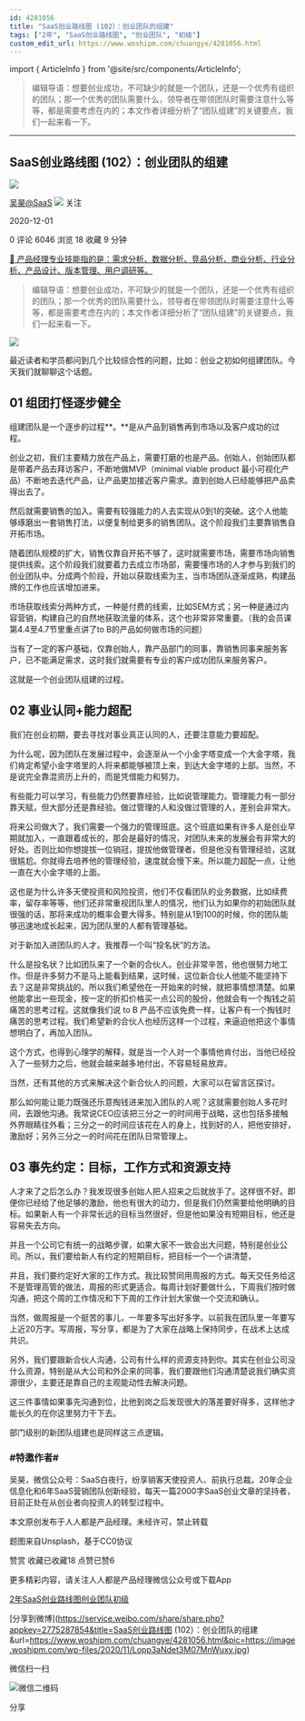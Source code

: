 ```yaml
---
id: 4281056
title: "SaaS创业路线图 (102）：创业团队的组建"
tags: ["2年", "SaaS创业路线图", "创业团队", "初级"]
custom_edit_url: https://www.woshipm.com/chuangye/4281056.html
---
```

import { ArticleInfo } from '@site/src/components/ArticleInfo';

<ArticleInfo
    author="吴昊@SaaS"
    authorLink="https://www.woshipm.com/u/738490"
    published="2020-12-01"
    views={6046}
    comments={0}
    collects={18}
/>

> 编辑导语：想要创业成功，不可缺少的就是一个团队，还是一个优秀有组织的团队；那一个优秀的团队需要什么，领导者在带领团队时需要注意什么等等，都是需要考虑在内的；本文作者详细分析了“团队组建”的关键要点，我们一起来看一下。

---

## SaaS创业路线图 (102）：创业团队的组建

[![](https://image.woshipm.com/wp-files/2018/08/02vefpnv98YNz5XVeK2L.jpg!/both/72x72)](https://www.woshipm.com/u/738490)

[吴昊@SaaS](https://www.woshipm.com/u/738490) ![](https://static.woshipm.com/tag/1123_1@2x.png) 关注

2020-12-01

0 评论 6046 浏览 18 收藏 9 分钟

[🔗 产品经理专业技能指的是：需求分析、数据分析、竞品分析、商业分析、行业分析、产品设计、版本管理、用户调研等。](https://ke.qidianla.com/courses/90pm)

> 编辑导语：想要创业成功，不可缺少的就是一个团队，还是一个优秀有组织的团队；那一个优秀的团队需要什么，领导者在带领团队时需要注意什么等等，都是需要考虑在内的；本文作者详细分析了“团队组建”的关键要点，我们一起来看一下。

![](https://image.woshipm.com/wp-files/2020/11/Lopp3aNdet3M07MnWuxv.jpg)

最近读者和学员都问到几个比较综合性的问题，比如：创业之初如何组建团队。今天我们就聊聊这个话题。

## 01 组团打怪逐步健全

组建团队是一个逐步的过程**。**是从产品到销售再到市场以及客户成功的过程。

创业之初，我们主要精力放在产品上，需要打磨的也是产品。创始人，创始团队都是带着产品去拜访客户，不断地做MVP（minimal viable product 最小可视化产品）不断地去迭代产品，让产品更加接近客户需求。直到创始人已经能够把产品卖得出去了。

然后就需要销售的加入。需要有较强能力的人去实现从0到1的突破。这个人他能够琢磨出一套销售打法，以便复制给更多的销售团队。这个阶段我们主要靠销售自开拓市场。

随着团队规模的扩大，销售仅靠自开拓不够了，这时就需要市场，需要市场向销售提供线索。这个阶段我们就要着力去成立市场部，需要懂市场的人才参与到我们的创业团队中。分成两个阶段，开始以获取线索为主，当市场团队逐渐成熟，构建品牌的工作也应该增加进来。

市场获取线索分两种方式，一种是付费的线索，比如SEM方式；另一种是通过内容营销，构建自己的自然地获取流量的体系，这个也非常非常重要。（我的会员课第4.4至4.7节里重点讲了to B的产品如何做市场的问题）

当有了一定的客户基础，仅靠创始人，靠产品部门的同事，靠销售同事来服务客户，已不能满足需求，这时我们就需要有专业的客户成功团队来服务客户。

这就是一个创业团队组建的过程。

## 02 事业认同+能力超配

我们在创业初期，要去寻找对事业真正认同的人，还要注意能力要超配。

为什么呢，因为团队在发展过程中，会逐渐从一个小金字塔变成一个大金字塔，我们肯定希望小金字塔里的人将来都能够被顶上来，到达大金字塔的上部。当然，不是说完全靠混资历上升的，而是凭借能力和努力。

有些能力可以学习，有些能力仍然要靠经验，比如说管理能力。管理能力有一部分靠天赋，但大部分还是靠经验。做过管理的人和没做过管理的人，差别会非常大。

将来公司做大了，我们需要一个强力的管理班底。这个班底如果有许多人是创业早期就加入，一直跟着成长的，那会是最好的情况，对团队未来的发展会有非常大的好处。否则比如你想提拔一位销冠，提拔他做管理者，但是他没有管理经验，这就很尴尬。你就得去培养他的管理经验，速度就会慢下来。所以能力超配一点，让他一直在大小金字塔的上面。

这也是为什么许多天使投资和风险投资，他们不仅看团队的业务数据，比如续费率，留存率等等，他们还非常重视团队里人的情况，他们认为如果你的初始团队就很强的话，那将来成功的概率会要大得多。特别是从1到100的时候，你的团队能够迅速地成长起来，因为团队里的人都有管理基础。

对于新加入进团队的人才。我推荐一个叫“投名状”的方法。

什么是投名状？比如团队来了一个新的合伙人。创业非常辛苦，他也很努力地工作。但是许多努力不是马上能看到结果，这时候，这位新合伙人他能不能坚持下去？这是非常挑战的。所以我们希望他在一开始来的时候，就把事情想清楚。如果他能拿出一些现金，按一定的折扣价格买一点公司的股份，他就会有一个掏钱之前痛苦的思考过程。这就像我们说 to B 产品不应该免费一样，让客户有一个掏钱时痛苦的思考过程。我们希望新的合伙人也经历这样一个过程，来逼迫他把这个事情想明白了，再加入团队。

这个方式，也得到心理学的解释，就是当一个人对一个事情他肯付出，当他已经投入了一些努力之后，他就会越来越多地付出，不容易轻易放弃。

当然，还有其他的方式来解决这个新合伙人的问题，大家可以在留言区探讨。

那么如何能让能力既强还乐意掏钱进来加入团队的人呢？这就需要创始人多花时间，去跟他沟通。我常说CEO应该把三分之一的时间用于战略，这也包括多接触外界眼睛往外看；三分之一的时间应该花在人的身上，找到好的人，把他安排好，激励好；另外三分之一的时间花在团队日常管理上。

## 03 事先约定：目标，工作方式和资源支持

人才来了之后怎么办？我发现很多创始人把人招来之后就放手了。这样很不好。即便你已经给了他足够的激励，他也有很大的动力，但是我们仍然需要给他明确的目标。如果新人有一个非常长远的目标当然很好，但是他如果没有短期目标，他还是容易失去方向。

并且一个公司它有统一的战略步骤，如果大家不一致会出大问题，特别是创业公司。所以，我们要给新人有约定的短期目标，把目标一个一个讲清楚，

并且，我们要约定好大家的工作方式。我比较赞同用周报的方式。每天交任务给这不是管理高管的做法，周报的形式更适合。每周计划好要做什么，下周我们按时做沟通，把这个周的工作情况和下下周的工作计划大家做一个交流和确认。

当然，做周报是一个挺苦的事儿，一年要多写出好多字。以前我在团队里一年要写上近20万字。写周报，写分享，都是为了大家在战略上保持同步，在战术上达成共识。

另外，我们要跟新合伙人沟通，公司有什么样的资源支持到你。其实在创业公司没什么资源，特别是从大公司和外企来的同事，我们要跟他们沟通清楚说我们确实资源很少，主要还是靠自己的主观能动性去解决问题。

这三件事情如果事先沟通到位，比他到岗之后发现很大的落差要好得多，这样他才能长久的在你这里努力干下去。

部门级别的新团队组建也是同样这三点逻辑。

### #特邀作者#

吴昊，微信公众号：SaaS白夜行，纷享销客天使投资人、前执行总裁。20年企业信息化和6年SaaS营销团队创新经验，每天一篇2000字SaaS创业文章的坚持者，目前正处在从创业者向投资人的转型过程中。

本文原创发布于人人都是产品经理。未经许可，禁止转载

题图来自Unsplash，基于CC0协议

赞赏 收藏已收藏18 点赞已赞6

更多精彩内容，请关注人人都是产品经理微信公众号或下载App

[2年](https://www.woshipm.com/tag/2%e5%b9%b4)[SaaS创业路线图](https://www.woshipm.com/tag/saas%e5%88%9b%e4%b8%9a%e8%b7%af%e7%ba%bf%e5%9b%be)[创业团队](https://www.woshipm.com/tag/%e5%88%9b%e4%b8%9a%e5%9b%a2%e9%98%9f)[初级](https://www.woshipm.com/tag/%e5%88%9d%e7%ba%a7)

[分享到微博](https://service.weibo.com/share/share.php?appkey=2775287854&title=SaaS创业路线图 \(102）：创业团队的组建&url=https://www.woshipm.com/chuangye/4281056.html&pic=https://image.woshipm.com/wp-files/2020/11/Lopp3aNdet3M07MnWuxv.jpg)

微信扫一扫

![微信二维码](https://api.pwmqr.com/qrcode/create/?url=https://www.woshipm.com/chuangye/4281056.html)

分享